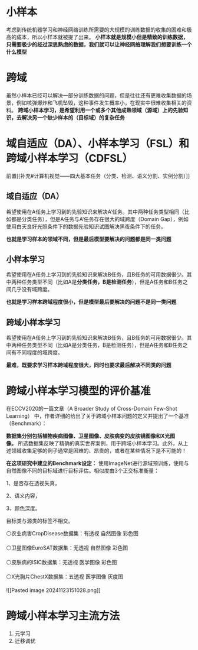 # 小样本
考虑到传统机器学习和神经网络训练所需要的大规模的训练数据的收集的困难和极高的成本，所以小样本就被提了出来。
**小样本就是规模小但是精致的训练数据，只需要极少的经过深思熟虑的数据，我们就可以让神经网络理解我们想要训练一个什么模型**

# 跨域
虽然小样本已经可以解决一部分训练数据的问题，但是往往还有更难收集数据的场景，例如核弹爆炸和飞机坠毁，这种事件发生概率小，在现实中很难收集相关的资料。
**跨域小样本学习，是希望利用一个或多个其他成熟领域（源域）上的先验知识，去解决另一个缺少样本的（目标域）的复杂任务**

# 域自适应（DA）、小样本学习（FSL）和跨域小样本学习（CDFSL）
前置[[补充#计算机视觉——四大基本任务（分类、检测、语义分割、实例分割）]]
## 域自适应（DA）
希望使用在A任务上学习到的先验知识来解决A’任务。其中两种任务类型相同（比如都是分类任务），但是A任务与A’任务存在很大的域跨度（Domain Gap），例如使用白天良好光照条件下的数据先验知识试图解决黑夜条件下的任务。

**也就是学习样本的领域不同，但是最后模型要解决的问题都是同一类问题**

## 小样本学习
希望使用在A任务上学习到的先验知识来解决B任务，且B任务的可用数据很少。其中两种任务类型不同（比如A是**分类任务，B是检测任务**），但是A任务和B任务之间几乎没有域跨度。

**也就是学习样本跨域程度很小，但是模型最后要解决的问题不是同一类问题**
## 跨域小样本学习
希望使用在A任务上学习到的先验知识来解决B任务，且B任务的可用数据很少。其中两种任务类型不同（比如A是分类任务，B是检测任务），但是A任务和B任务之间有不同程度的域跨度。

**最难，既要求学习样本跨域程度很大，同时也要求最后解决不同类的问题**

# 跨域小样本学习模型的评价基准
在ECCV2020的一篇文章（A Broader Study of Cross-Domain Few-Shot Learning） 中，作者详细的给出了关于跨域小样本问题的定义并提出了一个基准（Benchmark）：

**数据集分别包括植物疾病图像、卫星图像、皮肤病变的皮肤镜图像和X光图像。** 所选数据集反映了精确的真实世界案例，用于跨域小样本学习。此外，从上述领域收集足够的例子通常是困难的、昂贵的，或者在某些情况下是不可能的！

**在这项研究中建立的Benchmark设定：** 使用ImageNet进行源域预训练，使用与自然图像不同的目标域进行目标评估。相似度由3个正交标准衡量：

1、是否存在透视失真，

2、语义内容，

3、颜色深度。

目标类与源类的标签不相交。

⚪农业病害CropDisease数据集：有透视 自然图像 彩色图

⚪卫星图像EuroSAT数据集：无透视 自然图像 彩色图

⚪皮肤病的ISIC数据集：无透视 医学图像 彩色图

⚪X光胸片ChestX数据集：五透视 医学图像 灰度图

![[Pasted image 20241123151028.png]]

# 跨域小样本学习主流方法
1. 元学习
2. 迁移调优
